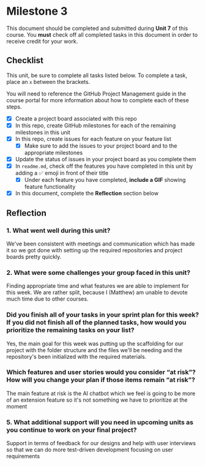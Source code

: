 # Milestone 3

This document should be completed and submitted during **Unit 7** of this course. You **must** check off all completed tasks in this document in order to receive credit for your work.

## Checklist

This unit, be sure to complete all tasks listed below. To complete a task, place an `x` between the brackets.

You will need to reference the GitHub Project Management guide in the course portal for more information about how to complete each of these steps.

- [x] Create a project board associated with this repo
- [x] In this repo, create GitHub milestones for each of the remaining milestones in this unit
- [x] In this repo, create issues for each feature on your feature list
  - [x] Make sure to add the issues to your project board and to the appropriate milestones
- [x] Update the status of issues in your project board as you complete them
- [x] In `readme.md`, check off the features you have completed in this unit by adding a ✅ emoji in front of their title
  - [x] Under each feature you have completed, **include a GIF** showing feature functionality
- [x] In this document, complete the **Reflection** section below

## Reflection

### 1. What went well during this unit?

We've been consistent with meetings and communication which has made it so we got done with setting up the required repositories and project boards pretty quickly.

### 2. What were some challenges your group faced in this unit?

Finding appropriate time and what features we are able to implement for this week. We are rather split, because I (Matthew) am unable to devote much time due to other courses. 

### Did you finish all of your tasks in your sprint plan for this week? If you did not finish all of the planned tasks, how would you prioritize the remaining tasks on your list?

Yes, the main goal for this week was putting up the scaffolding for our project with the folder structure and the files we'll be needing and the repository's been initialized with the required materials.

### Which features and user stories would you consider “at risk”? How will you change your plan if those items remain “at risk”?

The main feature at risk is the AI chatbot which we feel is going to be more of an extension feature so it's not something we have to prioritize at the moment

### 5. What additional support will you need in upcoming units as you continue to work on your final project?

Support in terms of feedback for our designs and help with user interviews so that we can do more test-driven development focusing on user requirements
